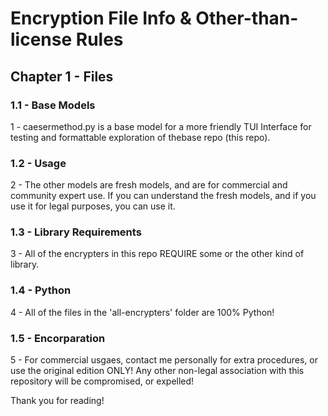 # Encryption File Info & Other-than-license Rules

## Chapter 1 - Files

### 1.1 - Base Models
1 - caesermethod.py is a base model for a more friendly TUI Interface for testing and formattable exploration of thebase repo (this repo).

### 1.2 - Usage
2 - The other models are fresh models, and are for commercial and community expert use. If you can understand the fresh models, and if you use it for legal purposes, you can use it.

### 1.3 - Library Requirements
3 - All of the encrypters in this repo REQUIRE some or the other kind of library.

### 1.4 - Python
4 - All of the files in the 'all-encrypters' folder are 100% Python! 

### 1.5 - Encorparation
5 - For commercial usgaes, contact me personally for extra procedures, or use the original edition ONLY! Any other non-legal association with this repository will be compromised, or expelled!

Thank you for reading!

